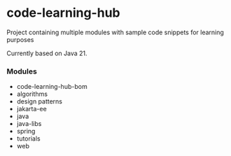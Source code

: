 # code-learning-hub

Project containing multiple modules with sample code snippets for learning purposes

Currently based on Java 21.

### Modules

- code-learning-hub-bom
- algorithms
- design patterns
- jakarta-ee
- java
- java-libs
- spring
- tutorials
- web